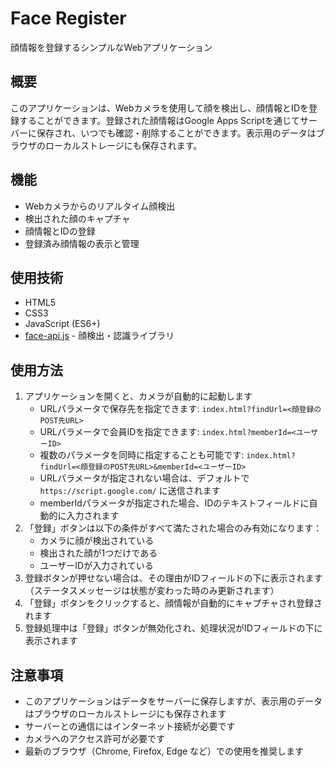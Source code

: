 # Face Register

顔情報を登録するシンプルなWebアプリケーション

## 概要

このアプリケーションは、Webカメラを使用して顔を検出し、顔情報とIDを登録することができます。登録された顔情報はGoogle Apps Scriptを通じてサーバーに保存され、いつでも確認・削除することができます。表示用のデータはブラウザのローカルストレージにも保存されます。

## 機能

- Webカメラからのリアルタイム顔検出
- 検出された顔のキャプチャ
- 顔情報とIDの登録
- 登録済み顔情報の表示と管理

## 使用技術

- HTML5
- CSS3
- JavaScript (ES6+)
- [face-api.js](https://github.com/vladmandic/face-api) - 顔検出・認識ライブラリ

## 使用方法

1. アプリケーションを開くと、カメラが自動的に起動します
   - URLパラメータで保存先を指定できます: `index.html?findUrl=<顔登録のPOST先URL>`
   - URLパラメータで会員IDを指定できます: `index.html?memberId=<ユーザーID>`
   - 複数のパラメータを同時に指定することも可能です: `index.html?findUrl=<顔登録のPOST先URL>&memberId=<ユーザーID>`
   - URLパラメータが指定されない場合は、デフォルトで `https://script.google.com/` に送信されます
   - memberIdパラメータが指定された場合、IDのテキストフィールドに自動的に入力されます
2. 「登録」ボタンは以下の条件がすべて満たされた場合のみ有効になります：
   - カメラに顔が検出されている
   - 検出された顔が1つだけである
   - ユーザーIDが入力されている
3. 登録ボタンが押せない場合は、その理由がIDフィールドの下に表示されます（ステータスメッセージは状態が変わった時のみ更新されます）
4. 「登録」ボタンをクリックすると、顔情報が自動的にキャプチャされ登録されます
5. 登録処理中は「登録」ボタンが無効化され、処理状況がIDフィールドの下に表示されます

## 注意事項

- このアプリケーションはデータをサーバーに保存しますが、表示用のデータはブラウザのローカルストレージにも保存されます
- サーバーとの通信にはインターネット接続が必要です
- カメラへのアクセス許可が必要です
- 最新のブラウザ（Chrome, Firefox, Edge など）での使用を推奨します
